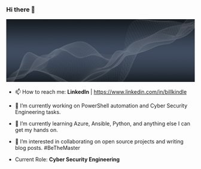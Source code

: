 ### Hi there 👋

![header image](https://github.com/billkindle/billkindle/blob/master/images/banner_1920.jpg)

- 📫 How to reach me: **LinkedIn** | https://www.linkedin.com/in/billkindle

- 🔭 I’m currently working on PowerShell automation and Cyber Security Engineering tasks.
- 🌱 I’m currently learning Azure, Ansible, Python, and anything else I can get my hands on. 
- 👯 I’m interested in collaborating on open source projects and writing blog posts. #BeTheMaster

- Current Role: **Cyber Security Engineering**
